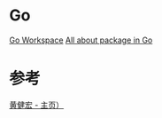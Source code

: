 # Go
[Go Workspace](https://github.com/ttyrion/Go-Web/blob/master/doc/workspace.md)
[All about package in Go](https://github.com/ttyrion/Go-Web/blob/master/doc/package.md)


# 参考
[黄健宏 - 主页）](http://huangz.me/)
